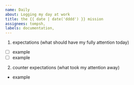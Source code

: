 ```yaml
---
name: Daily
about: Logging my day at work
title: the {{ date | date('dddd') }} mission
assignees: tompsh,
labels: documentation,
---
```


1. expectations (what should have my fully attention today)
  - [ ] example
  - [ ] example

2. counter expectations (what took my attention away)
  - example
